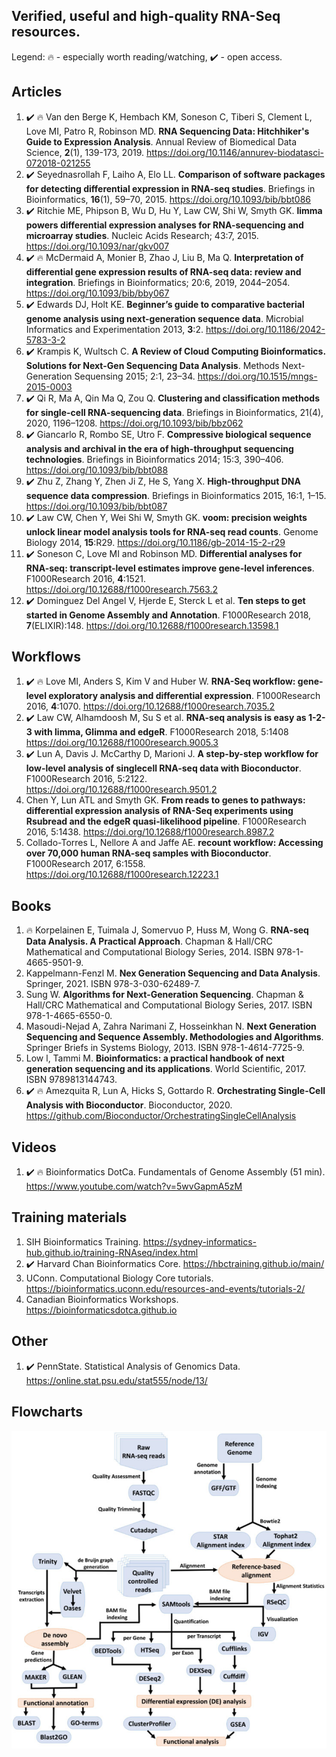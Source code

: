 ## Verified, useful and high-quality RNA-Seq resources. 

Legend: :fire: - especially worth reading/watching, :heavy_check_mark: - open access.

## Articles
 1. :heavy_check_mark: :fire: Van den Berge K, Hembach KM, Soneson C, Tiberi S, Clement L, Love MI, Patro R, Robinson MD. **RNA Sequencing Data: Hitchhiker's Guide to Expression Analysis**. Annual Review of Biomedical Data Science, **2**(1), 139-173, 2019. https://doi.org/10.1146/annurev-biodatasci-072018-021255
 2. :heavy_check_mark: Seyednasrollah F, Laiho A, Elo LL. **Comparison of software packages for detecting differential expression in RNA-seq studies**. Briefings in Bioinformatics, **16**(1), 59–70, 2015. https://doi.org/10.1093/bib/bbt086
 3. :heavy_check_mark: Ritchie ME, Phipson B, Wu D, Hu Y, Law CW, Shi W, Smyth GK. **limma powers differential expression analyses for RNA-sequencing and microarray studies**. Nucleic Acids Research; 43:7, 2015. https://doi.org/10.1093/nar/gkv007
 4. :heavy_check_mark: :fire: McDermaid A, Monier B, Zhao J, Liu B, Ma Q. **Interpretation of differential gene expression results of RNA-seq data: review and integration**. Briefings in Bioinformatics; 20:6, 2019, 2044–2054. https://doi.org/10.1093/bib/bby067 
 5. :heavy_check_mark: Edwards DJ, Holt KE. **Beginner’s guide to comparative bacterial genome analysis using next-generation sequence data**. Microbial Informatics and Experimentation 2013, **3**:2. https://doi.org/10.1186/2042-5783-3-2
 6. :heavy_check_mark: Krampis K, Wultsch C. **A Review of Cloud Computing Bioinformatics. Solutions for Next-Gen Sequencing Data Analysis**. Methods Next-Generation Sequensing 2015; 2:1, 23–34. https://doi.org/10.1515/mngs-2015-0003
 7. :heavy_check_mark: Qi R, Ma A, Qin Ma Q, Zou Q. **Clustering and classification methods for single-cell RNA-sequencing data**. Briefings in Bioinformatics, 21(4), 2020, 1196–1208. https://doi.org/10.1093/bib/bbz062
 8. :heavy_check_mark: Giancarlo R, Rombo SE, Utro F. **Compressive biological sequence analysis and archival in the era of high-throughput sequencing technologies**.  Briefings in Bioinformatics 2014; 15:3, 390–406. https://doi.org/10.1093/bib/bbt088
 9. :heavy_check_mark: Zhu Z, Zhang Y, Zhen Ji Z, He S, Yang X. **High-throughput DNA sequence data compression**. Briefings in Bioinformatics 2015, 16:1, 1–15. https://doi.org/10.1093/bib/bbt087
 10. :heavy_check_mark: Law CW, Chen Y, Wei Shi W, Smyth GK. **voom: precision weights unlock linear model analysis tools for RNA-seq read counts**. Genome Biology 2014, **15**:R29. https://doi.org/10.1186/gb-2014-15-2-r29
 11. :heavy_check_mark: Soneson C, Love MI and Robinson MD. **Differential analyses for RNA-seq: transcript-level estimates improve gene-level inferences**. F1000Research 2016, **4**:1521. https://doi.org/10.12688/f1000research.7563.2
 12. :heavy_check_mark: Dominguez Del Angel V, Hjerde E, Sterck L et al. **Ten steps to get started in Genome Assembly and Annotation**. F1000Research 2018, **7**(ELIXIR):148. https://doi.org/10.12688/f1000research.13598.1 


## Workflows
 1. :heavy_check_mark: :fire: Love MI, Anders S, Kim V and Huber W. **RNA-Seq workflow: gene-level exploratory analysis and differential expression**. F1000Research 2016, **4**:1070. https://doi.org/10.12688/f1000research.7035.2
 2. :heavy_check_mark: Law CW, Alhamdoosh M, Su S et al. **RNA-seq analysis is easy as 1-2-3 with limma, Glimma and edgeR**. F1000Research 2018, 5:1408 https://doi.org/10.12688/f1000research.9005.3
 3. :heavy_check_mark: Lun A, Davis J. McCarthy D, Marioni J. **A step-by-step workflow for low-level analysis of singlecell RNA-seq data with Bioconductor**. F1000Research 2016, 5:2122. https://doi.org/10.12688/f1000research.9501.2
 4. Chen Y, Lun ATL and Smyth GK. **From reads to genes to pathways: differential expression analysis of RNA-Seq experiments using Rsubread and the edgeR quasi-likelihood pipeline**. F1000Research 2016, 5:1438. https://doi.org/10.12688/f1000research.8987.2
 5. Collado-Torres L, Nellore A and Jaffe AE. **recount workflow: Accessing over 70,000 human RNA-seq samples with Bioconductor**. F1000Research 2017, 6:1558. https://doi.org/10.12688/f1000research.12223.1  

## Books
 1. :fire: Korpelainen E, Tuimala J, Somervuo P, Huss M, Wong G. **RNA-seq Data Analysis. A Practical Approach**. Chapman & Hall/CRC Mathematical and Computational Biology Series, 2014. ISBN 978-1-4665-9501-9.
 2. Kappelmann-Fenzl M. **Nex Generation Sequencing and Data Analysis**. Springer, 2021. ISBN 978-3-030-62489-7.
 3. Sung W. **Algorithms for Next-Generation Sequencing**. Chapman & Hall/CRC Mathematical and Computational Biology Series, 2017. ISBN 978-1-4665-6550-0.
 4. Masoudi-Nejad A, Zahra Narimani Z, Hosseinkhan N. **Next Generation Sequencing and Sequence Assembly. Methodologies and Algorithms**. Springer Briefs in Systems Biology, 2013. ISBN 978-1-4614-7725-9.
 5. Low l, Tammi M. **Bioinformatics: a practical handbook of next generation sequencing and its applications**. World Scientific, 2017. ISBN 9789813144743.
 6. :heavy_check_mark: :fire: Amezquita R, Lun A, Hicks S, Gottardo R. **Orchestrating Single-Cell Analysis with Bioconductor**. Bioconductor, 2020. https://github.com/Bioconductor/OrchestratingSingleCellAnalysis

## Videos
1. :heavy_check_mark: :fire: Bioinformatics DotCa. Fundamentals of Genome Assembly (51 min). https://www.youtube.com/watch?v=5wvGapmA5zM

## Training materials
 1. SIH Bioinformatics Training. https://sydney-informatics-hub.github.io/training-RNAseq/index.html
 2. :heavy_check_mark: Harvard Chan Bioinformatics Core. https://hbctraining.github.io/main/
 3. UConn. Computational Biology Core tutorials. https://bioinformatics.uconn.edu/resources-and-events/tutorials-2/
 4. Canadian Bioinformatics Workshops. https://bioinformaticsdotca.github.io

## Other
1. :heavy_check_mark: PennState. Statistical Analysis of Genomics Data. https://online.stat.psu.edu/stat555/node/13/

## Flowcharts

<p align = 'center'> <img src="img/protocol.png" width="700px" /> </p>
